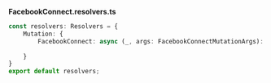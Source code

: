 **FacebookConnect.resolvers.ts**
```typescript
const resolvers: Resolvers = {
	Mutation: {
		FacebookConnect: async (_, args: FacebookConnectMutationArgs): Promise<FacebookConnectResponse> => ""
		
	}
}
export default resolvers;
```
<!--stackedit_data:
eyJoaXN0b3J5IjpbMjE1NDUxODAzLC04OTc5NTIwNzZdfQ==
-->